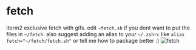 # fetch
iterm2 exclusive fetch with gifs.
edit `~fetch.sh` if you dont want to put the files in `~/fetch`.
also suggest adding an alias to your `~/.zshrc` like `alias fetch="~/fetch/fetch.sh"` or tell me how to package better :)
![fetch](https://user-images.githubusercontent.com/90871823/155433568-e63c46d8-67dc-4d42-ac25-c0341d6c55da.gif)
